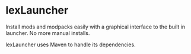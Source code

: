 lexLauncher
===========================

Install mods and modpacks easily with a graphical interface to the built in launcher. No more manual installs.

lexLauncher uses Maven to handle its dependencies.
